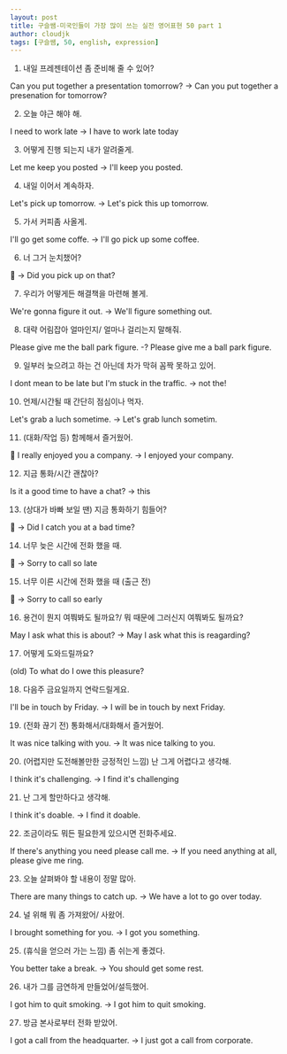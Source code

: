 ```yaml
---
layout: post
title: 구슬쌤-미국인들이 가장 많이 쓰는 실전 영어표현 50 part 1
author: cloudjk
tags: [구슬쌤, 50, english, expression]
---
```


1. 내일 프레젠테이션 좀 준비해 줄 수 있어?

Can you put together a presentation tomorrow? -> Can you put together a presenation for tomorrow?

2. 오늘 야근 해야 해.

I need to work late -> I have to work late today

3. 어떻게 진행 되는지 내가 알려줄게.

Let me keep you posted -> I'll keep you posted.

4. 내일 이어서 계속하자.

Let's pick up tomorrow. -> Let's pick this up tomorrow.

5. 가서 커피좀 사올게.

I'll go get some coffe. -> I'll go pick up some coffee.

6. 너 그거 눈치챘어?

🤬 -> Did you pick up on that?

7. 우리가 어떻게든 해결책을 마련해 볼게.

We're gonna figure it out. -> We'll figure something out.

8. 대략 어림잡아 얼마인지/ 얼마나 걸리는지 말해줘.

Please give me the ball park figure. -? Please give me a ball park figure.

9. 일부러 늦으려고 하는 건 아닌데 차가 막혀 꼼짝 못하고 있어.

I dont mean to be late but I'm stuck in the traffic. -> not the!

10. 언제/시간될 때 간단히 점심이나 먹자.

Let's grab a luch sometime. -> Let's grab lunch sometim.

11. (대화/작업 등) 함께해서 즐거웠어.

🙁 I really enjoyed you a company. -> I enjoyed your company.

12. 지금 통화/시간 괜찮아?

Is it a good time to have a chat? -> this

13. (상대가 바빠 보일 땐) 지금 통화하기 힘들어?

🙁 -> Did I catch you at a bad time?

14. 너무 늦은 시간에 전화 했을 때.

🙁 -> Sorry to call so late

15. 너무 이른 시간에 전화 했을 때 (출근 전)

🙁 -> Sorry to call so early

16. 용건이 뭔지 여쭤봐도 될까요?/ 뭐 때문에 그러신지 여쭤봐도 될까요?

May I ask what this is about? -> May I ask what this is reagarding?

17. 어떻게 도와드릴까요?

(old) To what do I owe this pleasure?

18. 다음주 금요일까지 연락드릴게요.

I'll be in touch by Friday. -> I will be in touch by next Friday.

19. (전화 끊기 전) 통화해서/대화해서 즐거웠어.

It was nice talking with you. -> It was nice talking to you.

20. (어렵지만 도전해볼만한 긍정적인 느낌) 난 그게 어렵다고 생각해.

I think it's challenging. -> I find it's challenging

21. 난 그게 할만하다고 생각해.

I think it's doable. -> I find it doable.

22. 조금이라도 뭐든 필요한게 있으시면 전화주세요.

If there's anything you need please call me. -> If you need anything at all, please give me ring.

23. 오늘 살펴봐야 할 내용이 정말 많아.

There are many things to catch up. -> We have a lot to go over today.

24. 널 위해 뭐 좀 가져왔어/ 사왔어.

I brought something for you. -> I got you something.

25. (휴식을 얻으러 가는 느낌) 좀 쉬는게 좋겠다.

You better take a break. -> You should get some rest.

26. 내가 그를 금연하게 만들었어/설득했어.

I got him to quit smoking. -> I got him to quit smoking.

27. 방금 본사로부터 전화 받았어.

I got a call from the headquarter. -> I just got a call from corporate.
